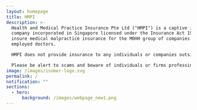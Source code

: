 ```yaml
---
layout: homepage
title: HMPI
description: >-
  Health and Medical Practice Insurance Pte Ltd ("HMPI") is a captive insurance
  company incorporated in Singapore licensed under the Insurance Act 1966 to
  insure medical malpractice insurance for the MOHH group of companies and
  employed doctors.

  HMPI does not provide insurance to any individuals or companies outside of the MOHH Group.

  Please be alert to scams and beware of individuals or firms professing to be representatives of HMPI offering insurance products.
image: /images/isomer-logo.svg
permalink: /
notification: ""
sections:
  - hero:
      background: /images/webpage_new1.png
---
```


